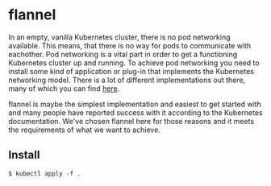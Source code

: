 # flannel

In an empty, vanilla Kubernetes cluster, there is no pod networking available. This means, that there is no way for pods to communicate with eachother. Pod networking is a vital part in order to get a functioning Kubernetes cluster up and running. To achieve pod networking you need to install some kind of application or plug-in that implements the Kubernetes networking model. There is a lot of different implementations out there, many of which you can find [here](https://kubernetes.io/docs/concepts/cluster-administration/networking/).

flannel is maybe the simplest implementation and easiest to get started with and many people have reported success with it according to the Kubernetes documentation. We've chosen flannel here for those reasons and it meets the requirements of what we want to achieve.


## Install

```shell
$ kubectl apply -f .
```
